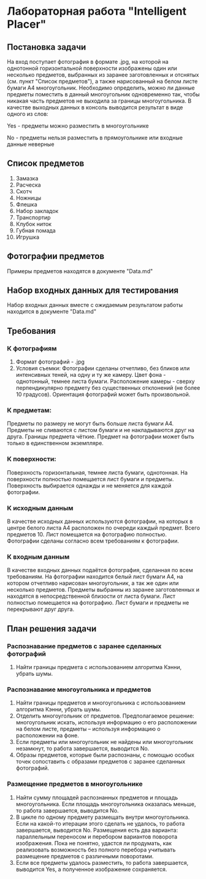 # Лабораторная работа "Intelligent Placer"
## Постановка задачи
На вход поступает фотография в формате .jpg, на которой на однотонной горизонтальной поверхности изображены один или несколько предметов, выбранных из заранее заготовленных и отснятых (см. пункт "Список предметов"), а также нарисованный на белом листе бумаги А4 многоугольник. Необходимо определить, можно ли данные предметы поместить в данный многоугольник одновременно так, чтобы никакая часть предметов не выходила за границы многоугольника. В качестве выходных данных в консоль выводится результат в виде одного из слов:

Yes - предметы можно разместить в многоугольнике

No - предметы нельзя разместить в прямоугольнике или входные данные неверные

## Список предметов
1. Замазка
2. Расческа
3. Скотч
4. Ножницы
5. Флешка
6. Набор закладок
7. Транспортир
8. Клубок ниток
9. Губная помада
10. Игрушка

## Фотографии предметов
Примеры предметов находятся в документе "Data.md"

## Набор входных данных для тестирования
Набор входных данных вместе с ожидаемым результатом работы находится в документе "Data.md"

## Требования
### К фотографиям
1. Формат фотографий - .jpg 
2. Условия съемки: 
Фотографии сделаны отчетливо, без бликов или интенсивных теней, на одну и ту же камеру.
Цвет фона - однотонный, темнее листа бумаги.
Расположение камеры - сверху перпендикулярно предмету без существенных отклонений (не более 10 градусов).
Ориентация фотографий может быть произвольной.

### К предметам:
Предметы по размеру не могут быть больше листа бумаги А4.
Предметы не сливаются с листом бумаги и не накладываются друг на друга.
Границы предмета чёткие.
Предмет на фотографии может быть только в единственном экземпляре.

### К поверхности:
Поверхность горизонтальная, темнее листа бумаги, однотонная.
На поверхности полностью помещается лист бумаги и предметы.
Поверхность выбирается однажды и не меняется для каждой фотографии.

### К исходным данным
В качестве исходных данных используются фотографии, на которых в центре белого листа А4 расположен по очереди каждый предмет. Всего предметов 10. Лист помещается на фотографию полностью. Фотографии сделаны согласно всем требованиям к фотографии. 

### К входным данным
В качестве входных данных подаётся фотография, сделанная по всем требованиям. 
На фотографии находится белый лист бумаги А4, на котором отчетливо нарисован многоугольник, а так же один или несколько предметов.
Предметы выбранны из заранее заготовленных и находятся в непосредственной близости от листа бумаги. Лист полностью помещается на фотографию.
Лист бумаги и предметы не перекрывают друг друга.

## План решения задачи

### Распознавание предметов с заранее сделанных фотографий
1.	Найти границы предмета с использованием алгоритма Кэнни, убрать шумы.

### Распознавание многоугольника и предметов 
1.	Найти границы предметов и многоугольника с использованием алгоритма Кэнни, убрать шумы.
2.	Отделить многоугольник от предметов. Предполагаемое решение: многоугольник искать, используя информацию о его расположении на белом листе, предметы – используя информацию о расположении на фоне.
3.	Если предметы или многоугольник не найдены или многоугольник незамкнут, то работа завершается, выводится No. 
4.	Образы предметов, которые были распознаны, с помощью особых точек сопоставить с образами предметов с заранее сделанных фотографий.

### Размещение предметов в многоугольнике
1.	Найти сумму площадей распознанных предметов и площадь многоугольника. Если площадь многоугольника оказалась меньше, то работа завершается, выводится No.
2.	В цикле по одному предмету размещать внутри многоугольника. Если на какой-то итерации этого сделать не удалось, то работа завершается, выводится No. 
Размещения есть два варианта: параллельным переносом и перебором вариантов поворота изображения. Пока не понятно, удастся ли продумать, как реализовать возможность без полного перебора учитывать размещение предметов с различными поворотами.
3.	Если все предметы удалось разместить, то работа завершается, выводится Yes, а полученное изображение сохраняется.




